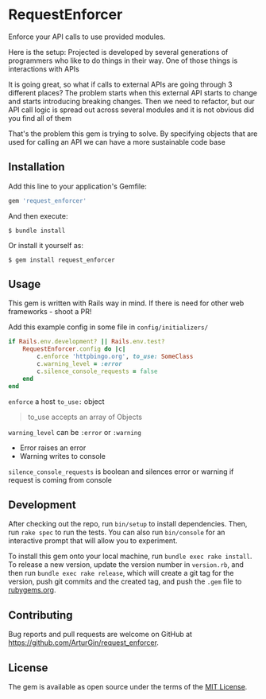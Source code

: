 # RequestEnforcer

Enforce your API calls to use provided modules.

Here is the setup:
Projected is developed by several generations of programmers who like to do things in their way. One of those things is interactions with APIs

It is going great, so what if calls to external APIs are going through 3 different places? 
The problem starts when this external API starts to change and starts introducing breaking changes. Then we need to refactor, but our API call logic is spread out across several modules and it is not obvious did you find all of them

That's the problem this gem is trying to solve. By specifying objects that are used for calling an API we can have a more sustainable code base

## Installation

Add this line to your application's Gemfile:

```ruby
gem 'request_enforcer'
```

And then execute:

    $ bundle install

Or install it yourself as:

    $ gem install request_enforcer

## Usage

This gem is written with Rails way in mind. If there is need for other web frameworks - shoot a PR!

Add this example config in some file in `config/initializers/` 
``` ruby
if Rails.env.development? || Rails.env.test?
	RequestEnforcer.config do |c|
		c.enforce 'httpbingo.org', to_use: SomeClass
		c.warning_level = :error
		c.silence_console_requests = false
	end
end
```

`enforce` a host `to_use:` object
> to_use accepts an array of Objects

`warning_level` can be `:error`  or `:warning` 
- Error raises an error
- Warning writes to console

`silence_console_requests` is boolean and silences error or warning if request is coming from console

## Development

After checking out the repo, run `bin/setup` to install dependencies. Then, run `rake spec` to run the tests. You can also run `bin/console` for an interactive prompt that will allow you to experiment.

To install this gem onto your local machine, run `bundle exec rake install`. To release a new version, update the version number in `version.rb`, and then run `bundle exec rake release`, which will create a git tag for the version, push git commits and the created tag, and push the `.gem` file to [rubygems.org](https://rubygems.org).

## Contributing

Bug reports and pull requests are welcome on GitHub at https://github.com/ArturGin/request_enforcer.

## License

The gem is available as open source under the terms of the [MIT License](https://opensource.org/licenses/MIT).